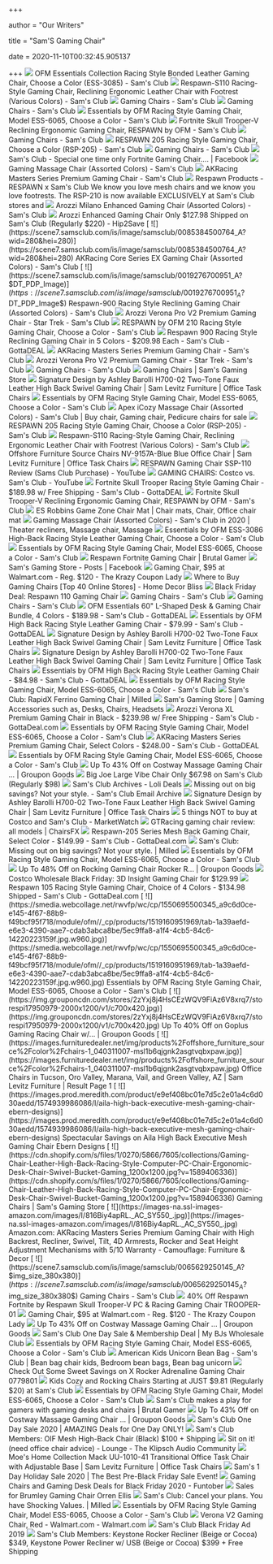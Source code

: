 +++
        
author = "Our Writers"
        
title = "Sam'S Gaming Chair"
        
date = 2020-11-10T00:32:45.905137
        
+++
[ ![](https://scene7.samsclub.com/is/image/samsclub/0084512308930_A)](https://scene7.samsclub.com/is/image/samsclub/0084512308930_A) OFM Essentials Collection Racing Style Bonded Leather Gaming Chair, Choose  a Color (ESS-3085) - Sam's Club
[ ![](https://scene7.samsclub.com/is/image/samsclub/0084512309576_A)](https://scene7.samsclub.com/is/image/samsclub/0084512309576_A) Respawn-S110 Racing-Style Gaming Chair, Reclining Ergonomic Leather Chair  with Footrest (Various Colors) - Sam's Club
[ ![](https://scene7.samsclub.com/is/image/samsclub/0019276701170_A?wid=280&hei=280)](https://scene7.samsclub.com/is/image/samsclub/0019276701170_A?wid=280&hei=280) Gaming Chairs - Sam's Club
[ ![](https://scene7.samsclub.com/is/image/samsclub/0071322827109_A?wid=280&hei=280)](https://scene7.samsclub.com/is/image/samsclub/0071322827109_A?wid=280&hei=280) Gaming Chairs - Sam's Club
[ ![](https://scene7.samsclub.com/is/image/samsclub/0084512309534_A?wid=280&hei=280)](https://scene7.samsclub.com/is/image/samsclub/0084512309534_A?wid=280&hei=280) Essentials by OFM Racing Style Gaming Chair, Model ESS-6065, Choose a Color  - Sam's Club
[ ![](x-raw-image:///361a7c13f1126802e054a4d4851c19e00f7a1950b335297952a8fd73cb73f34b)](x-raw-image:///361a7c13f1126802e054a4d4851c19e00f7a1950b335297952a8fd73cb73f34b) Fortnite Skull Trooper-V Reclining Ergonomic Gaming Chair, RESPAWN by OFM -  Sam's Club
[ ![](https://scene7.samsclub.com/is/image/samsclub/0085000944703_A?wid=280&hei=280)](https://scene7.samsclub.com/is/image/samsclub/0085000944703_A?wid=280&hei=280) Gaming Chairs - Sam's Club
[ ![](x-raw-image:///fd2ea3a863da4d52a1c002a312945c28f756ea3c0a0d742880f05531a195bab9)](x-raw-image:///fd2ea3a863da4d52a1c002a312945c28f756ea3c0a0d742880f05531a195bab9) RESPAWN 205 Racing Style Gaming Chair, Choose a Color (RSP-205) - Sam's Club
[ ![](https://scene7.samsclub.com/is/image/samsclub/0019469601040_A?wid=280&hei=280)](https://scene7.samsclub.com/is/image/samsclub/0019469601040_A?wid=280&hei=280) Gaming Chairs - Sam's Club
[ ![](https://lookaside.fbsbx.com/lookaside/crawler/media/?media_id=2648411325194841)](https://lookaside.fbsbx.com/lookaside/crawler/media/?media_id=2648411325194841) Sam's Club - Special one time only Fortnite Gaming Chair.... | Facebook
[ ![](https://scene7.samsclub.com/is/image/samsclub/0084883701187_A)](https://scene7.samsclub.com/is/image/samsclub/0084883701187_A) Gaming Massage Chair (Assorted Colors) - Sam's Club
[ ![](https://scene7.samsclub.com/is/image/samsclub/0085384500784_A)](https://scene7.samsclub.com/is/image/samsclub/0085384500784_A) AKRacing Masters Series Premium Gaming Chair - Sam's Club
[ ![](https://lookaside.fbsbx.com/lookaside/crawler/media/?media_id=1024188097997957)](https://lookaside.fbsbx.com/lookaside/crawler/media/?media_id=1024188097997957) Respawn Products -  RESPAWN x Sam's Club  We know you love mesh chairs  and we know you love footrests. The RSP-210 is now available EXCLUSIVELY at  Sam's Club stores and
[ ![](https://scene7.samsclub.com/is/image/samsclub/0076949867769_A?wid=280&hei=280)](https://scene7.samsclub.com/is/image/samsclub/0076949867769_A?wid=280&hei=280) Arozzi Milano Enhanced Gaming Chair (Assorted Colors) - Sam's Club
[ ![](https://hip2save.com/wp-content/uploads/2020/04/Arozzi-Gaming-Chair.jpg)](https://hip2save.com/wp-content/uploads/2020/04/Arozzi-Gaming-Chair.jpg) Arozzi Enhanced Gaming Chair Only $127.98 Shipped on Sam's Club (Regularly  $220) - Hip2Save
[ ![](https://scene7.samsclub.com/is/image/samsclub/0085384500764_A?wid=280&hei=280)](https://scene7.samsclub.com/is/image/samsclub/0085384500764_A?wid=280&hei=280) AKRacing Core Series EX Gaming Chair (Assorted Colors) - Sam's Club
[ ![](https://scene7.samsclub.com/is/image/samsclub/0019276700951_A?$DT_PDP_Image$)](https://scene7.samsclub.com/is/image/samsclub/0019276700951_A?$DT_PDP_Image$) Respawn-900 Racing Style Reclining Gaming Chair (Assorted Colors) - Sam's  Club
[ ![](https://scene7.samsclub.com/is/image/samsclub/0085000944701_A?wid=280&hei=280)](https://scene7.samsclub.com/is/image/samsclub/0085000944701_A?wid=280&hei=280) Arozzi Verona Pro V2 Premium Gaming Chair - Star Trek - Sam's Club
[ ![](https://scene7.samsclub.com/is/image/samsclub/0019276701355_B?wid=280&hei=280)](https://scene7.samsclub.com/is/image/samsclub/0019276701355_B?wid=280&hei=280) RESPAWN by OFM 210 Racing Style Gaming Chair, Choose a Color - Sam's Club
[ ![](https://s3.amazonaws.com/i.gottadeal.com/main/deals250/20200121045526x184x250.jpg)](https://s3.amazonaws.com/i.gottadeal.com/main/deals250/20200121045526x184x250.jpg) Respawn 900 Racing Style Reclining Gaming Chair in 5 Colors - $209.98 Each  - Sam's Club - GottaDEAL
[ ![](https://scene7.samsclub.com/is/image/samsclub/0085384500784_B?wid=280&hei=280)](https://scene7.samsclub.com/is/image/samsclub/0085384500784_B?wid=280&hei=280) AKRacing Masters Series Premium Gaming Chair - Sam's Club
[ ![](https://scene7.samsclub.com/is/image/samsclub/0085000944701_B?wid=280&hei=280)](https://scene7.samsclub.com/is/image/samsclub/0085000944701_B?wid=280&hei=280) Arozzi Verona Pro V2 Premium Gaming Chair - Star Trek - Sam's Club
[ ![](https://scene7.samsclub.com/is/image/samsclub/0019276701169_A?wid=280&hei=280)](https://scene7.samsclub.com/is/image/samsclub/0019276701169_A?wid=280&hei=280) Gaming Chairs - Sam's Club
[ ![](https://cdn.shopify.com/s/files/1/0270/5866/7605/products/Ehomebuy-Gaming-Chair-Office-Chair-High-Back-Racing-Chair-Reclining-Ergonomic-Adjustable-Swivel-Task-Chair-with_600x600.jpg?v=1593273828)](https://cdn.shopify.com/s/files/1/0270/5866/7605/products/Ehomebuy-Gaming-Chair-Office-Chair-High-Back-Racing-Chair-Reclining-Ergonomic-Adjustable-Swivel-Task-Chair-with_600x600.jpg?v=1593273828) Gaming Chairs | Sam's Gaming Store
[ ![](https://images.furnituredealer.net/img/products%2Fsignature_design_by_ashley%2Fcolor%2Fbarollih700_h700-02-b1.jpg)](https://images.furnituredealer.net/img/products%2Fsignature_design_by_ashley%2Fcolor%2Fbarollih700_h700-02-b1.jpg) Signature Design by Ashley Barolli H700-02 Two-Tone Faux Leather High Back  Swivel Gaming Chair | Sam Levitz Furniture | Office Task Chairs
[ ![](https://smedia.webcollage.net/rwvfp/wc/cp/1550695500345_a9c6d0ce-e145-4f67-88b9-f49bcf95f718/module/ofm//_cp/products/1519160951969/tab-1a39aefd-e6e3-4390-aae7-cdab3abca8be/a7be5884-e0c6-45c3-8ede-4784592c869c.jpg.w960.jpg)](https://smedia.webcollage.net/rwvfp/wc/cp/1550695500345_a9c6d0ce-e145-4f67-88b9-f49bcf95f718/module/ofm//_cp/products/1519160951969/tab-1a39aefd-e6e3-4390-aae7-cdab3abca8be/a7be5884-e0c6-45c3-8ede-4784592c869c.jpg.w960.jpg) Essentials by OFM Racing Style Gaming Chair, Model ESS-6065, Choose a Color  - Sam's Club
[ ![](https://i.pinimg.com/originals/1a/b6/ce/1ab6ce09c3d951e6cf6a842c4f19fc0b.jpg)](https://i.pinimg.com/originals/1a/b6/ce/1ab6ce09c3d951e6cf6a842c4f19fc0b.jpg) Apex iCozy Massage Chair (Assorted Colors) - Sam's Club | Buy chair, Gaming  chair, Pedicure chairs for sale
[ ![](https://scene7.samsclub.com/is/image/samsclub/0084512309593_B?wid=280&hei=280)](https://scene7.samsclub.com/is/image/samsclub/0084512309593_B?wid=280&hei=280) RESPAWN 205 Racing Style Gaming Chair, Choose a Color (RSP-205) - Sam's Club
[ ![](https://scene7.samsclub.com/is/image/samsclub/0084512309576_B?wid=280&hei=280)](https://scene7.samsclub.com/is/image/samsclub/0084512309576_B?wid=280&hei=280) Respawn-S110 Racing-Style Gaming Chair, Reclining Ergonomic Leather Chair  with Footrest (Various Colors) - Sam's Club
[ ![](https://imageresizer.furnituredealer.net/img/remote/images.furnituredealer.net/img/products%2Foffshore_furniture_source%2Fcolor%2Fchairs-1_285391579-blwwuybz5eeamqvd2iqm3pa.jpg?width=1024&height=768&scale=both&trim.threshold=50&trim.percentpadding=10)](https://imageresizer.furnituredealer.net/img/remote/images.furnituredealer.net/img/products%2Foffshore_furniture_source%2Fcolor%2Fchairs-1_285391579-blwwuybz5eeamqvd2iqm3pa.jpg?width=1024&height=768&scale=both&trim.threshold=50&trim.percentpadding=10) Offshore Furniture Source Chairs NV-9157A-Blue Blue Office Chair | Sam  Levitz Furniture | Office Task Chairs
[ ![](https://i.ytimg.com/vi/xm10QUpLm2I/maxresdefault.jpg)](https://i.ytimg.com/vi/xm10QUpLm2I/maxresdefault.jpg) RESPAWN Gaming Chair SSP-110 Review (Sams Club Purchase) - YouTube
[ ![](https://i.ytimg.com/vi/gB5oUOgPaEM/maxresdefault.jpg)](https://i.ytimg.com/vi/gB5oUOgPaEM/maxresdefault.jpg) GAMING CHAIRS: Costco vs. Sam's Club - YouTube
[ ![](https://s3.amazonaws.com/i.gottadeal.com/main/deals250/20191110160653x137x250.jpg)](https://s3.amazonaws.com/i.gottadeal.com/main/deals250/20191110160653x137x250.jpg) Fortnite Skull Trooper Racing Style Gaming Chair - $189.98 w/ Free Shipping  - Sam's Club - GottaDEAL
[ ![](https://scene7.samsclub.com/is/image/samsclub/0019276701166_B?wid=280&hei=280)](https://scene7.samsclub.com/is/image/samsclub/0019276701166_B?wid=280&hei=280) Fortnite Skull Trooper-V Reclining Ergonomic Gaming Chair, RESPAWN by OFM -  Sam's Club
[ ![](https://i.pinimg.com/280x280/8c/07/12/8c07125b1c432a0d99a7c2d32ddef70d.jpg)](https://i.pinimg.com/280x280/8c/07/12/8c07125b1c432a0d99a7c2d32ddef70d.jpg) ES Robbins Game Zone Chair Mat | Chair mats, Chair, Office chair mat
[ ![](https://i.pinimg.com/originals/48/11/bb/4811bba48ac46b8d45c8412912c23b7d.jpg)](https://i.pinimg.com/originals/48/11/bb/4811bba48ac46b8d45c8412912c23b7d.jpg) Gaming Massage Chair (Assorted Colors) - Sam's Club in 2020 | Theater  recliners, Massage chair, Massage
[ ![](https://scene7.samsclub.com/is/image/samsclub/0084512309063_B?wid=280&hei=280)](https://scene7.samsclub.com/is/image/samsclub/0084512309063_B?wid=280&hei=280) Essentials by OFM ESS-3086 High-Back Racing Style Leather Gaming Chair,  Choose a Color - Sam's Club
[ ![](https://smedia.webcollage.net/rwvfp/wc/cp/1550695500345_a9c6d0ce-e145-4f67-88b9-f49bcf95f718/module/ofm//_cp/products/1519160951969/tab-03a11d0f-795f-41ec-9894-028f6db2025d/0bd8ff66-6ee8-4eb8-b24a-0f3752de4970.mp4.poster.jpg.w1920.jpg)](https://smedia.webcollage.net/rwvfp/wc/cp/1550695500345_a9c6d0ce-e145-4f67-88b9-f49bcf95f718/module/ofm//_cp/products/1519160951969/tab-03a11d0f-795f-41ec-9894-028f6db2025d/0bd8ff66-6ee8-4eb8-b24a-0f3752de4970.mp4.poster.jpg.w1920.jpg) Essentials by OFM Racing Style Gaming Chair, Model ESS-6065, Choose a Color  - Sam's Club
[ ![](http://brutalgamer.com/wp-content/uploads/2019/08/Respawn-Fortnite-Gaming-Chair.jpg)](http://brutalgamer.com/wp-content/uploads/2019/08/Respawn-Fortnite-Gaming-Chair.jpg) Respawn Fortnite Gaming Chair | Brutal Gamer
[ ![](https://lookaside.fbsbx.com/lookaside/crawler/media/?media_id=100888781633385)](https://lookaside.fbsbx.com/lookaside/crawler/media/?media_id=100888781633385) Sam's Gaming Store - Posts | Facebook
[ ![](https://prod-cdn-thekrazycouponlady.imgix.net/wp-content/uploads/2020/04/walmart-gamine-chair-1586785330-1586785330.jpg?auto=compress,format&fit=max)](https://prod-cdn-thekrazycouponlady.imgix.net/wp-content/uploads/2020/04/walmart-gamine-chair-1586785330-1586785330.jpg?auto=compress,format&fit=max) Gaming Chair, $95 at Walmart.com - Reg. $120 - The Krazy Coupon Lady
[ ![](https://homedecorbliss.com/wp-content/uploads/2020/01/Screen-Shot-2020-01-18-at-12.43.00-PM-300x164.png)](https://homedecorbliss.com/wp-content/uploads/2020/01/Screen-Shot-2020-01-18-at-12.43.00-PM-300x164.png) Where to Buy Gaming Chairs [Top 40 Online Stores] - Home Decor Bliss
[ ![](https://s3.dealigg.net/bf2018cached/cached821747.jpg)](https://s3.dealigg.net/bf2018cached/cached821747.jpg) Black Friday Deal: Respawn 110 Gaming Chair
[ ![](https://scene7.samsclub.com/is/image/samsclub/0076949867809_A?wid=280&hei=280)](https://scene7.samsclub.com/is/image/samsclub/0076949867809_A?wid=280&hei=280) Gaming Chairs - Sam's Club
[ ![](https://scene7.samsclub.com/is/image/samsclub/0085000944759_A?wid=280&hei=280)](https://scene7.samsclub.com/is/image/samsclub/0085000944759_A?wid=280&hei=280) Gaming Chairs - Sam's Club
[ ![](https://s3.amazonaws.com/i.gottadeal.com/main/deals250/20191211054031x250x199.jpg)](https://s3.amazonaws.com/i.gottadeal.com/main/deals250/20191211054031x250x199.jpg) OFM Essentials 60" L-Shaped Desk & Gaming Chair Bundle, 4 Colors - $189.98  - Sam's Club - GottaDEAL
[ ![](https://s3.amazonaws.com/i.gottadeal.com/main/deals250/20180520111729x156x250.jpg)](https://s3.amazonaws.com/i.gottadeal.com/main/deals250/20180520111729x156x250.jpg) Essentials by OFM High Back Racing Style Leather Gaming Chair - $79.99 -  Sam's Club - GottaDEAL
[ ![](https://imageresizer.furnituredealer.net/img/remote/images.furnituredealer.net/img/products%2Fsignature_design_by_ashley%2Fcolor%2Fbarollih700_h700-02-b9.jpg?width=1024&height=768&scale=both&trim.threshold=50&trim.percentpadding=10)](https://imageresizer.furnituredealer.net/img/remote/images.furnituredealer.net/img/products%2Fsignature_design_by_ashley%2Fcolor%2Fbarollih700_h700-02-b9.jpg?width=1024&height=768&scale=both&trim.threshold=50&trim.percentpadding=10) Signature Design by Ashley Barolli H700-02 Two-Tone Faux Leather High Back  Swivel Gaming Chair | Sam Levitz Furniture | Office Task Chairs
[ ![](https://imageresizer.furnituredealer.net/img/remote/images.furnituredealer.net/img/products%2Fsignature_design_by_ashley%2Fcolor%2Fbarollih700_h700-02-b5.jpg?width=1024&height=768&scale=both&trim.threshold=50&trim.percentpadding=10)](https://imageresizer.furnituredealer.net/img/remote/images.furnituredealer.net/img/products%2Fsignature_design_by_ashley%2Fcolor%2Fbarollih700_h700-02-b5.jpg?width=1024&height=768&scale=both&trim.threshold=50&trim.percentpadding=10) Signature Design by Ashley Barolli H700-02 Two-Tone Faux Leather High Back  Swivel Gaming Chair | Sam Levitz Furniture | Office Task Chairs
[ ![](https://s3.amazonaws.com/i.gottadeal.com/main/deals250/20190130060213x138x250.jpg)](https://s3.amazonaws.com/i.gottadeal.com/main/deals250/20190130060213x138x250.jpg) Essentials by OFM High Back Racing Style Leather Gaming Chair - $84.98 -  Sam's Club - GottaDEAL
[ ![](https://smedia.webcollage.net/rwvfp/wc/cp/1550695500345_a9c6d0ce-e145-4f67-88b9-f49bcf95f718/module/ofm//_cp/products/1519160951969/tab-1a39aefd-e6e3-4390-aae7-cdab3abca8be/4452e4fd-1c45-4398-90df-e3cd51e6bbe2.jpg.w960.jpg)](https://smedia.webcollage.net/rwvfp/wc/cp/1550695500345_a9c6d0ce-e145-4f67-88b9-f49bcf95f718/module/ofm//_cp/products/1519160951969/tab-1a39aefd-e6e3-4390-aae7-cdab3abca8be/4452e4fd-1c45-4398-90df-e3cd51e6bbe2.jpg.w960.jpg) Essentials by OFM Racing Style Gaming Chair, Model ESS-6065, Choose a Color  - Sam's Club
[ ![](https://images.milled.com/2017-10-28/g4S0VgGgnMGlWHeR/c@2x.jpg)](https://images.milled.com/2017-10-28/g4S0VgGgnMGlWHeR/c@2x.jpg) Sam's Club: RapidX Ferrino Gaming Chair | Milled
[ ![](https://cdn.shopify.com/s/files/1/0270/5866/7605/files/H0e5e24264cbc4c9db5ab659350d2bb0bv_640x640.jpg?v=1590196593)](https://cdn.shopify.com/s/files/1/0270/5866/7605/files/H0e5e24264cbc4c9db5ab659350d2bb0bv_640x640.jpg?v=1590196593) Sam's Gaming Store | Gaming Accessories such as, Desks, Chairs, Headsets
[ ![](https://s3.amazonaws.com/i.gottadeal.com/main/deals250/20200501053444x153x250.jpg)](https://s3.amazonaws.com/i.gottadeal.com/main/deals250/20200501053444x153x250.jpg) Arozzi Verona XL Premium Gaming Chair in Black - $239.98 w/ Free Shipping -  Sam's Club - GottaDeal.com
[ ![](https://smedia.webcollage.net/rwvfp/wc/cp/1550695500345_a9c6d0ce-e145-4f67-88b9-f49bcf95f718/module/ofm//_cp/products/1519160951969/tab-1a39aefd-e6e3-4390-aae7-cdab3abca8be/fa6552bd-91f4-41f6-a2a2-b5d8092fbcde.jpg.w960.jpg)](https://smedia.webcollage.net/rwvfp/wc/cp/1550695500345_a9c6d0ce-e145-4f67-88b9-f49bcf95f718/module/ofm//_cp/products/1519160951969/tab-1a39aefd-e6e3-4390-aae7-cdab3abca8be/fa6552bd-91f4-41f6-a2a2-b5d8092fbcde.jpg.w960.jpg) Essentials by OFM Racing Style Gaming Chair, Model ESS-6065, Choose a Color  - Sam's Club
[ ![](https://s3.amazonaws.com/i.gottadeal.com/main/deals250/20200302052934x147x250.jpg)](https://s3.amazonaws.com/i.gottadeal.com/main/deals250/20200302052934x147x250.jpg) AKRacing Masters Series Premium Gaming Chair, Select Colors - $248.00 -  Sam's Club - GottaDEAL
[ ![](https://smedia.webcollage.net/rwvfp/wc/cp/1550695500345_a9c6d0ce-e145-4f67-88b9-f49bcf95f718/module/ofm//_cp/products/1519160951969/tab-1a39aefd-e6e3-4390-aae7-cdab3abca8be/3368e780-c155-4d1b-821d-faf7e58ee106.jpg.w960.jpg)](https://smedia.webcollage.net/rwvfp/wc/cp/1550695500345_a9c6d0ce-e145-4f67-88b9-f49bcf95f718/module/ofm//_cp/products/1519160951969/tab-1a39aefd-e6e3-4390-aae7-cdab3abca8be/3368e780-c155-4d1b-821d-faf7e58ee106.jpg.w960.jpg) Essentials by OFM Racing Style Gaming Chair, Model ESS-6065, Choose a Color  - Sam's Club
[ ![](https://img.grouponcdn.com/stores/3wTvAXtToW2vBy7s8NoFAcjuxVEe/storespi14893507-1400x840/v1/c700x420.jpg)](https://img.grouponcdn.com/stores/3wTvAXtToW2vBy7s8NoFAcjuxVEe/storespi14893507-1400x840/v1/c700x420.jpg) Up To 43% Off on Costway Massage Gaming Chair ... | Groupon Goods
[ ![](https://hip2save.com/wp-content/uploads/2020/04/Big-Joe-Chair.jpg?resize=1024%2C538&strip=all)](https://hip2save.com/wp-content/uploads/2020/04/Big-Joe-Chair.jpg?resize=1024%2C538&strip=all) Big Joe Large Vibe Chair Only $67.98 on Sam's Club (Regularly $98)
[ ![](https://lolideals.com/wp-content/uploads/2019/12/img_5900.jpg)](https://lolideals.com/wp-content/uploads/2019/12/img_5900.jpg) Sam's Club Archives - Loli Deals
[ ![](https://emailtuna.com/images/newsletter/0a6/0a63870f7d141fd9c6511a89679c7c58.jpg)](https://emailtuna.com/images/newsletter/0a6/0a63870f7d141fd9c6511a89679c7c58.jpg) Missing out on big savings? Not your style. - Sam's Club Email Archive
[ ![](https://imageresizer.furnituredealer.net/img/remote/images.furnituredealer.net/img/products%2Fsignature_design_by_ashley%2Fcolor%2Fbarollih700_h700-02-b15.jpg?width=1024&height=768&scale=both&trim.threshold=50&trim.percentpadding=10)](https://imageresizer.furnituredealer.net/img/remote/images.furnituredealer.net/img/products%2Fsignature_design_by_ashley%2Fcolor%2Fbarollih700_h700-02-b15.jpg?width=1024&height=768&scale=both&trim.threshold=50&trim.percentpadding=10) Signature Design by Ashley Barolli H700-02 Two-Tone Faux Leather High Back  Swivel Gaming Chair | Sam Levitz Furniture | Office Task Chairs
[ ![](https://s.marketwatch.com/public/resources/images/MW-CV866_condim_ZF_20141007175759.jpg)](https://s.marketwatch.com/public/resources/images/MW-CV866_condim_ZF_20141007175759.jpg) 5 things NOT to buy at Costco and Sam's Club - MarketWatch
[ ![](https://chairsfx.com/wp-content/uploads/2020/06/gtracing-2020-gaming-chairs.jpg)](https://chairsfx.com/wp-content/uploads/2020/06/gtracing-2020-gaming-chairs.jpg) GTRacing gaming chair review: all models | ChairsFX
[ ![](https://s3.amazonaws.com/i.gottadeal.com/main/deals250/20180416041412x130x250.jpg)](https://s3.amazonaws.com/i.gottadeal.com/main/deals250/20180416041412x130x250.jpg) Respawn-205 Series Mesh Back Gaming Chair, Select Color - $149.99 - Sam's  Club - GottaDeal.com
[ ![](https://images.milled.com/2019-10-15/sDHd8CEhgvIWn2El/c@2x.jpg)](https://images.milled.com/2019-10-15/sDHd8CEhgvIWn2El/c@2x.jpg) Sam's Club: Missing out on big savings? Not your style. | Milled
[ ![](https://smedia.webcollage.net/rwvfp/wc/cp/1550695500345_a9c6d0ce-e145-4f67-88b9-f49bcf95f718/module/ofm//_cp/products/1519160951969/tab-1a39aefd-e6e3-4390-aae7-cdab3abca8be/0b8709a6-239d-4b83-a969-1fe7b498d4b1.jpg.w960.jpg)](https://smedia.webcollage.net/rwvfp/wc/cp/1550695500345_a9c6d0ce-e145-4f67-88b9-f49bcf95f718/module/ofm//_cp/products/1519160951969/tab-1a39aefd-e6e3-4390-aae7-cdab3abca8be/0b8709a6-239d-4b83-a969-1fe7b498d4b1.jpg.w960.jpg) Essentials by OFM Racing Style Gaming Chair, Model ESS-6065, Choose a Color  - Sam's Club
[ ![](https://img.grouponcdn.com/stores/3AWPpFJERh81ny8uryxfLqrgSzab/storesoi48021439-3333x2000/v1/c700x420.jpg)](https://img.grouponcdn.com/stores/3AWPpFJERh81ny8uryxfLqrgSzab/storesoi48021439-3333x2000/v1/c700x420.jpg) Up To 48% Off on Rocking Gaming Chair Rocker R... | Groupon Goods
[ ![](https://static.slickdealscdn.com/attachment/1/6/7/4/3/8/8503447.attach)](https://static.slickdealscdn.com/attachment/1/6/7/4/3/8/8503447.attach) Costco Wholesale Black Friday: 3D Insight Gaming Chair for $129.99
[ ![](https://s3.amazonaws.com/i.gottadeal.com/main/deals250/20200108054158x126x250.jpg)](https://s3.amazonaws.com/i.gottadeal.com/main/deals250/20200108054158x126x250.jpg) Respawn 105 Racing Style Gaming Chair, Choice of 4 Colors - $134.98 Shipped  - Sam's Club - GottaDeal.com
[ ![](https://smedia.webcollage.net/rwvfp/wc/cp/1550695500345_a9c6d0ce-e145-4f67-88b9-f49bcf95f718/module/ofm//_cp/products/1519160951969/tab-1a39aefd-e6e3-4390-aae7-cdab3abca8be/5ec9ffa8-a1f4-4cb5-84c6-14220223159f.jpg.w960.jpg)](https://smedia.webcollage.net/rwvfp/wc/cp/1550695500345_a9c6d0ce-e145-4f67-88b9-f49bcf95f718/module/ofm//_cp/products/1519160951969/tab-1a39aefd-e6e3-4390-aae7-cdab3abca8be/5ec9ffa8-a1f4-4cb5-84c6-14220223159f.jpg.w960.jpg) Essentials by OFM Racing Style Gaming Chair, Model ESS-6065, Choose a Color  - Sam's Club
[ ![](https://img.grouponcdn.com/stores/2zYxj8j4HsCEzWQV9FiAz6V8xrq7/storespi17950979-2000x1200/v1/c700x420.jpg)](https://img.grouponcdn.com/stores/2zYxj8j4HsCEzWQV9FiAz6V8xrq7/storespi17950979-2000x1200/v1/c700x420.jpg) Up To 40% Off on Goplus Gaming Racing Chair w/... | Groupon Goods
[ ![](https://images.furnituredealer.net/img/products%2Foffshore_furniture_source%2Fcolor%2Fchairs-1_040311007-msl1b6qjgnk2asgtvqbxpaw.jpg)](https://images.furnituredealer.net/img/products%2Foffshore_furniture_source%2Fcolor%2Fchairs-1_040311007-msl1b6qjgnk2asgtvqbxpaw.jpg) Office Chairs in Tucson, Oro Valley, Marana, Vail, and Green Valley, AZ |  Sam Levitz Furniture | Result Page 1
[ ![](https://images.prod.meredith.com/product/e9ef408bc01e7d5c2e01a4c6d030aedd/1574939986086/l/aila-high-back-executive-mesh-gaming-chair-ebern-designs)](https://images.prod.meredith.com/product/e9ef408bc01e7d5c2e01a4c6d030aedd/1574939986086/l/aila-high-back-executive-mesh-gaming-chair-ebern-designs) Spectacular Savings on Aila High Back Executive Mesh Gaming Chair Ebern  Designs
[ ![](https://cdn.shopify.com/s/files/1/0270/5866/7605/collections/Gaming-Chair-Leather-High-Back-Racing-Style-Computer-PC-Chair-Ergonomic-Desk-Chair-Swivel-Bucket-Gaming_1200x1200.jpg?v=1589406336)](https://cdn.shopify.com/s/files/1/0270/5866/7605/collections/Gaming-Chair-Leather-High-Back-Racing-Style-Computer-PC-Chair-Ergonomic-Desk-Chair-Swivel-Bucket-Gaming_1200x1200.jpg?v=1589406336) Gaming Chairs | Sam's Gaming Store
[ ![](https://images-na.ssl-images-amazon.com/images/I/816Biy4apRL._AC_SY550_.jpg)](https://images-na.ssl-images-amazon.com/images/I/816Biy4apRL._AC_SY550_.jpg) Amazon.com: AKRacing Masters Series Premium Gaming Chair with High  Backrest, Recliner, Swivel, Tilt, 4D Armrests, Rocker and Seat Height  Adjustment Mechanisms with 5/10 Warranty - Camouflage: Furniture & Decor
[ ![](https://scene7.samsclub.com/is/image/samsclub/0065629250145_A?$img_size_380x380$)](https://scene7.samsclub.com/is/image/samsclub/0065629250145_A?$img_size_380x380$) Gaming Chairs - Sam's Club
[ ![](https://images.prod.meredith.com/product/f8f4af395351142aec55c5c347dab730/1571738693765/l/respawn-fortnite-skull-trooper-v-gaming-chair-respawn-by-ofm-reclining-ergonomic-chair-trooper-01-trooper-01)](https://images.prod.meredith.com/product/f8f4af395351142aec55c5c347dab730/1571738693765/l/respawn-fortnite-skull-trooper-v-gaming-chair-respawn-by-ofm-reclining-ergonomic-chair-trooper-01-trooper-01) 40% Off Respawn Fortnite by Respawn Skull Trooper-V PC & Racing Gaming Chair  TROOPER-01
[ ![](https://prod-cdn-thekrazycouponlady.imgix.net/wp-content/uploads/2020/04/walmart-gaming-chair-2-1586785335-1586785335.jpg?auto=compress,format&fit=max)](https://prod-cdn-thekrazycouponlady.imgix.net/wp-content/uploads/2020/04/walmart-gaming-chair-2-1586785335-1586785335.jpg?auto=compress,format&fit=max) Gaming Chair, $95 at Walmart.com - Reg. $120 - The Krazy Coupon Lady
[ ![](https://img.grouponcdn.com/stores/3W8GoFDXXFZA3sGVuKg3yiqwjmMF/storesoi31671873-2000x1200/v1/c700x420.jpg)](https://img.grouponcdn.com/stores/3W8GoFDXXFZA3sGVuKg3yiqwjmMF/storesoi31671873-2000x1200/v1/c700x420.jpg) Up To 43% Off on Costway Massage Gaming Chair ... | Groupon Goods
[ ![](https://www.mybjswholesale.com/wp-content/uploads/2019/12/sams-club-one-day-sale-de-676x390.jpg)](https://www.mybjswholesale.com/wp-content/uploads/2019/12/sams-club-one-day-sale-de-676x390.jpg) Sam's Club One Day Sale & Membership Deal | My BJs Wholesale Club
[ ![](https://smedia.webcollage.net/rwvfp/wc/cp/1550695500345_a9c6d0ce-e145-4f67-88b9-f49bcf95f718/module/ofm//_cp/products/1519160951969/tab-1a39aefd-e6e3-4390-aae7-cdab3abca8be/c153f886-4e75-4219-826d-cb5e897e56af.jpg.w960.jpg)](https://smedia.webcollage.net/rwvfp/wc/cp/1550695500345_a9c6d0ce-e145-4f67-88b9-f49bcf95f718/module/ofm//_cp/products/1519160951969/tab-1a39aefd-e6e3-4390-aae7-cdab3abca8be/c153f886-4e75-4219-826d-cb5e897e56af.jpg.w960.jpg) Essentials by OFM Racing Style Gaming Chair, Model ESS-6065, Choose a Color  - Sam's Club
[ ![](https://i.pinimg.com/474x/12/ed/fd/12edfd04325cbfda7914b16a3eddf7c4.jpg)](https://i.pinimg.com/474x/12/ed/fd/12edfd04325cbfda7914b16a3eddf7c4.jpg) American Kids Unicorn Bean Bag - Sam's Club | Bean bag chair kids, Bedroom  bean bags, Bean bag unicorn
[ ![](https://images.prod.meredith.com/product/ac09b6aad0aebd994db2fd2357ff5c42/1597486267771/l/x-rocker-adrenaline-gaming-chair-0779801)](https://images.prod.meredith.com/product/ac09b6aad0aebd994db2fd2357ff5c42/1597486267771/l/x-rocker-adrenaline-gaming-chair-0779801) Check Out Some Sweet Savings on X Rocker Adrenaline Gaming Chair 0779801
[ ![](https://135dip1kp5pb1hxer93f2f2i-wpengine.netdna-ssl.com/wp-content/uploads/2019/05/kids-cozy-rocking-chair.jpg)](https://135dip1kp5pb1hxer93f2f2i-wpengine.netdna-ssl.com/wp-content/uploads/2019/05/kids-cozy-rocking-chair.jpg) Kids Cozy and Rocking Chairs Starting at JUST $9.81 (Regularly $20) at Sam's  Club
[ ![](https://smedia.webcollage.net/rwvfp/wc/cp/1550695500345_a9c6d0ce-e145-4f67-88b9-f49bcf95f718/module/ofm//_cp/products/1519160951969/tab-1a39aefd-e6e3-4390-aae7-cdab3abca8be/9fbcfffc-c2ad-436b-9ebc-9120552070f9.jpg.w960.jpg)](https://smedia.webcollage.net/rwvfp/wc/cp/1550695500345_a9c6d0ce-e145-4f67-88b9-f49bcf95f718/module/ofm//_cp/products/1519160951969/tab-1a39aefd-e6e3-4390-aae7-cdab3abca8be/9fbcfffc-c2ad-436b-9ebc-9120552070f9.jpg.w960.jpg) Essentials by OFM Racing Style Gaming Chair, Model ESS-6065, Choose a Color  - Sam's Club
[ ![](http://brutalgamer.com/wp-content/uploads/2019/08/Arozzi-Arena-Gaming-Desk-1024x1024.jpg)](http://brutalgamer.com/wp-content/uploads/2019/08/Arozzi-Arena-Gaming-Desk-1024x1024.jpg) Sam's Club makes a play for gamers with gaming desks and chairs | Brutal  Gamer
[ ![](https://img.grouponcdn.com/stores/2DHK7JaWMMMFTJWqm6fPJBmH5G5z/storesoi31671585-2000x1200/v1/c700x420.jpg)](https://img.grouponcdn.com/stores/2DHK7JaWMMMFTJWqm6fPJBmH5G5z/storesoi31671585-2000x1200/v1/c700x420.jpg) Up To 43% Off on Costway Massage Gaming Chair ... | Groupon Goods
[ ![](https://www.passionforsavings.com/content/uploads/2019/10/Sams-Club-One-Day-Sale-7.jpg)](https://www.passionforsavings.com/content/uploads/2019/10/Sams-Club-One-Day-Sale-7.jpg) Sam's Club One Day Sale 2020 | AMAZING Deals for One Day ONLY!
[ ![](https://static.slickdealscdn.com/attachment/1/9/5/6/4/1/4/9436508.attach)](https://static.slickdealscdn.com/attachment/1/9/5/6/4/1/4/9436508.attach) Sam's Club Members: OIF Mesh High-Back Chair (Black) $100 + Shipping
[ ![](https://community.klipsch.com/uploads/monthly_2018_08/795832153_SamsClubSmallAlstonChair1.thumb.jpg.db3c9cb2f314b68da853aeac8ffe996d.jpg)](https://community.klipsch.com/uploads/monthly_2018_08/795832153_SamsClubSmallAlstonChair1.thumb.jpg.db3c9cb2f314b68da853aeac8ffe996d.jpg) Sit on it! (need office chair advice) - Lounge - The Klipsch Audio Community
[ ![](https://imageresizer.furnituredealer.net/img/remote/images.furnituredealer.net/img/products%2Fmoes_home_collection%2Fcolor%2Fmack-65204371_uu-1010-41-b1.jpg?width=1024&height=768&scale=both&trim.threshold=50&trim.percentpadding=10)](https://imageresizer.furnituredealer.net/img/remote/images.furnituredealer.net/img/products%2Fmoes_home_collection%2Fcolor%2Fmack-65204371_uu-1010-41-b1.jpg?width=1024&height=768&scale=both&trim.threshold=50&trim.percentpadding=10) Moe's Home Collection Mack UU-1010-41 Transitional Office Task Chair with  Adjustable Base | Sam Levitz Furniture | Office Task Chairs
[ ![](https://www.passionforsavings.com/content/uploads/2018/11/Sams-Club-Sale-Featured.jpg)](https://www.passionforsavings.com/content/uploads/2018/11/Sams-Club-Sale-Featured.jpg) Sam's 1 Day Holiday Sale 2020 | The Best Pre-Black Friday Sale Event!
[ ![](https://m.media-amazon.com/images/I/41AsVi4MbLL.jpg)](https://m.media-amazon.com/images/I/41AsVi4MbLL.jpg) Gaming Chairs and Gaming Desk Deals for Black Friday 2020 - Funtober
[ ![](https://images.prod.meredith.com/product/c3a0268363d6cf41c0f841ee163e974c/1567065556951/l/brumley-gaming-chair-orren-ellis)](https://images.prod.meredith.com/product/c3a0268363d6cf41c0f841ee163e974c/1567065556951/l/brumley-gaming-chair-orren-ellis) Sales for Brumley Gaming Chair Orren Ellis
[ ![](https://images.milled.com/2020-01-23/kBYXcq8m963h3oTY/0AotA0JrvLuq.png)](https://images.milled.com/2020-01-23/kBYXcq8m963h3oTY/0AotA0JrvLuq.png) Sam's Club: Cancel your plans. You have Shocking Values. | Milled
[ ![](https://smedia.webcollage.net/rwvfp/wc/cp/1550695500345_a9c6d0ce-e145-4f67-88b9-f49bcf95f718/module/ofm//_cp/products/1519160951969/tab-1a39aefd-e6e3-4390-aae7-cdab3abca8be/95add42d-514b-438f-b942-4efe453e5028.jpg.w960.jpg)](https://smedia.webcollage.net/rwvfp/wc/cp/1550695500345_a9c6d0ce-e145-4f67-88b9-f49bcf95f718/module/ofm//_cp/products/1519160951969/tab-1a39aefd-e6e3-4390-aae7-cdab3abca8be/95add42d-514b-438f-b942-4efe453e5028.jpg.w960.jpg) Essentials by OFM Racing Style Gaming Chair, Model ESS-6065, Choose a Color  - Sam's Club
[ ![](https://i5.walmartimages.com/asr/a4325667-1253-414c-a5c2-0fb367fa35e4_1.5bc5d2429cf25c318dc3b8ed77c302c7.jpeg?odnWidth=612&odnHeight=612&odnBg=ffffff)](https://i5.walmartimages.com/asr/a4325667-1253-414c-a5c2-0fb367fa35e4_1.5bc5d2429cf25c318dc3b8ed77c302c7.jpeg?odnWidth=612&odnHeight=612&odnBg=ffffff) Verona V2 Gaming Chair, Red - Walmart.com - Walmart.com
[ ![](http://www.raininghotcoupons.com/wp-content/uploads/2019/11/3-44.jpeg?x93331)](http://www.raininghotcoupons.com/wp-content/uploads/2019/11/3-44.jpeg?x93331) Sam's Club Black Friday Ad 2019
[ ![](https://static.slickdealscdn.com/attachment/2/2/8/7/3/3/2/1/9313610.attach)](https://static.slickdealscdn.com/attachment/2/2/8/7/3/3/2/1/9313610.attach) Sam's Club Members: Keystone Rocker Recliner (Beige or Cocoa) $349,  Keystone Power Recliner w/ USB (Beige or Cocoa) $399 + Free Shipping
